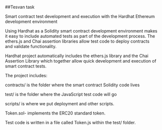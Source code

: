 ##Tesvan task


Smart contract test development and execution with the Hardhat Ethereum development environment

Using Hardhat as a Solidity smart contract development environment makes it easy to include automated tests as part of the development process. The ethers.js and Chai assertion libraries allow test code to deploy contracts and validate functionality.


Hardhat project automatically includes the ethers.js library and the Chai Assertion Library which together allow quick development and execution of smart contract tests. 

The project includes:

contracts/ is the folder where the smart contract Solidity code lives

test/ is the folder where the JavaScript test code will go

scripts/ is where we put deployment and other scripts.

Token.sol- implements the ERC20 standard token.

Test code is written in a file called Token.js within the test/ folder.
